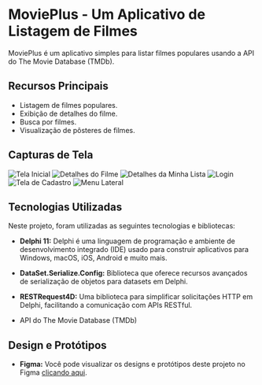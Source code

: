 # MoviePlus - Um Aplicativo de Listagem de Filmes

MoviePlus é um aplicativo simples para listar filmes populares usando a API do The Movie Database (TMDb).

## Recursos Principais

- Listagem de filmes populares.
- Exibição de detalhes do filme.
- Busca por filmes.
- Visualização de pôsteres de filmes.

## Capturas de Tela

![Tela Inicial](project/screenshots/TelaInicial.png)
![Detalhes do Filme](project/screenshots/Detalhes_Filmes.png)
![Detalhes da Minha Lista](project/screenshots/MinhaLista.png)
![Login](project/screenshots/Login.png)
![Tela de Cadastro](project/screenshots/Criacao_Conta.png)
![Menu Lateral](project/screenshots/MenudoLado.png)

## Tecnologias Utilizadas

Neste projeto, foram utilizadas as seguintes tecnologias e bibliotecas:

- **Delphi 11:** Delphi é uma linguagem de programação e ambiente de desenvolvimento integrado (IDE) usado para construir aplicativos para Windows, macOS, iOS, Android e muito mais.

- **DataSet.Serialize.Config:** Biblioteca que oferece recursos avançados de serialização de objetos para datasets em Delphi.

- **RESTRequest4D:** Uma biblioteca para simplificar solicitações HTTP em Delphi, facilitando a comunicação com APIs RESTful.

- API do The Movie Database (TMDb)

## Design e Protótipos

- **Figma:** Você pode visualizar os designs e protótipos deste projeto no Figma [clicando aqui](https://www.figma.com/file/l9XOMwcRuzetCFEr13BMUR/MoviePlus?type=design&node-id=0%3A1&mode=design&t=4C9ywqtg8W7qfk3J-1).
